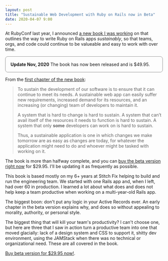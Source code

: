 ```yaml
---
layout: post
title: "Sustainable Web Development with Ruby on Rails now in Beta"
date: 2020-04-07 9:00
---
```

At RubyConf last year, I announced [a new book I was working](https://sustainable-rails.com) on that outlines the way to write Ruby on Rails apps
_sustainably_, so that teams, orgs, and code could continue to be valueable and easy to work with over time.

<aside style="padding: 1rem; border: solid thin #888; border-radius: 0.5rem; ">
  <strong>Update Nov, 2020</strong> The book has now been released and is $49.95.
</aside>

<!-- more -->

From the [first chapter of the new book](https://sustainable-rails.com):

> To sustain the development of our software is to ensure that it can continue to meet its needs. A sustainable web app can easily suffer new requirements, increased demand for its resources, and an increasing (or changing) team of developers to maintain it.
> 
> A system that is hard to change is hard to sustain. A system that can’t avail itself of the resources it needs to function is hard to sustain. A system that only <strong>some</strong> developers can work on is hard to sustain.
> 
> Thus, a sustainable application is one in which changes we make tomorrow are as easy as changes are today, for whatever the application might need to do and whoever might be tasked with working on it.

The book is more than halfway complete, and you can [buy the beta version right now](https://sowl.co/boqdo7) for $29.95.  I'll be updating it as frequently as possible.

This book is based mostly on my 6+ years at Stitch Fix helping to build and run the engineering team. We started with one Rails app and, when I left, had over 60 in production.  I learned a lot about what does and does not help keep a team productive when working on a multi-year-old Rails app.

The biggest boon: don't put any logic in your Active Records ever.  An early chapter in the beta version explains
why, and does so without appealing to morality, authority, or personal style.

The biggest thing that will kill your team's productivity? I can't choose one, but here are three that I saw in
action turn a productive team into one that moved glacially: lack of a design system and CSS to support it, shitty
dev environment, using the JAMStack when there was no technical or organizational need.  These are all covered in
the book.

[Buy beta version for $29.95 now!](https://sowl.co/boqdo7).
